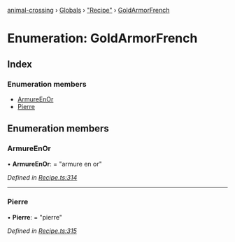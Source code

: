 [animal-crossing](../README.md) › [Globals](../globals.md) › ["Recipe"](../modules/_recipe_.md) › [GoldArmorFrench](_recipe_.goldarmorfrench.md)

# Enumeration: GoldArmorFrench

## Index

### Enumeration members

* [ArmureEnOr](_recipe_.goldarmorfrench.md#armureenor)
* [Pierre](_recipe_.goldarmorfrench.md#pierre)

## Enumeration members

###  ArmureEnOr

• **ArmureEnOr**: = "armure en or"

*Defined in [Recipe.ts:314](https://github.com/Norviah/animal-crossing/blob/738a792/module/types/Recipe.ts#L314)*

___

###  Pierre

• **Pierre**: = "pierre"

*Defined in [Recipe.ts:315](https://github.com/Norviah/animal-crossing/blob/738a792/module/types/Recipe.ts#L315)*
